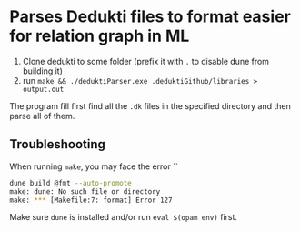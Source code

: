 # Parses Dedukti files to format easier for relation graph in ML


1. Clone dedukti to some folder (prefix it with `.` to disable dune from building it)
2. run `make && ./deduktiParser.exe .deduktiGithub/libraries > output.out`

The program fill first find all the `.dk` files in the specified directory and
then parse all of them.

## Troubleshooting

When running `make`, you may face the error ``

```bash
dune build @fmt --auto-promote
make: dune: No such file or directory
make: *** [Makefile:7: format] Error 127
```

Make sure `dune` is installed and/or run 
`eval $(opam env)` first.
